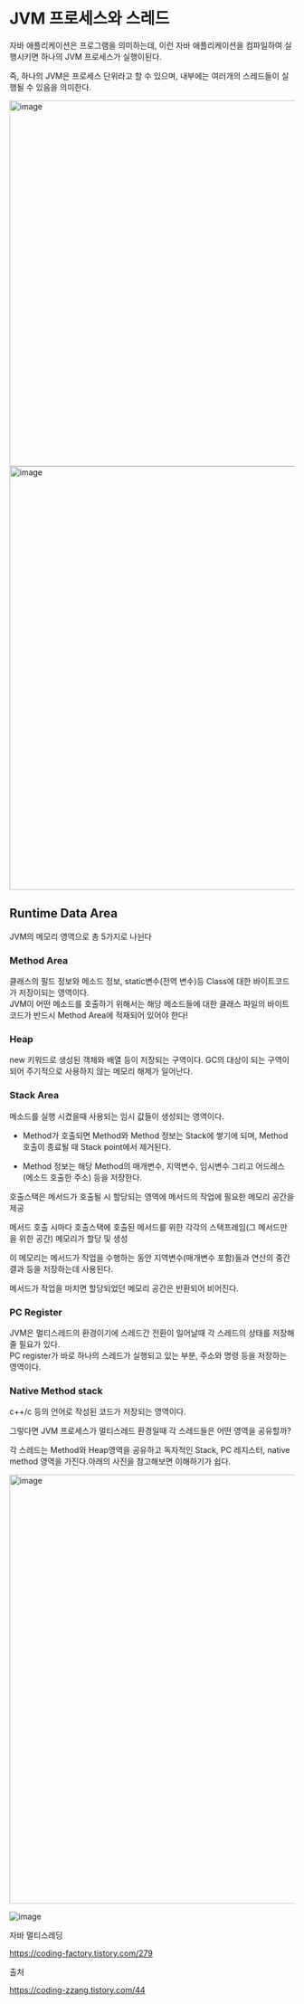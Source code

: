 # JVM 프로세스와 스레드

자바 애플리케이션은 프로그램을 의미하는데, 이런 자바 애플리케이션을 컴파일하여 실행시키면 하나의 JVM 프로세스가 실행이된다.

즉, 하나의 JVM은 프로세스 단위라고 할 수 있으며, 내부에는 여러개의 스레드들이 실행될 수 있음을 의미한다.

<img width="647" alt="image" src="https://github.com/Tech-Develop-Study/books-reading/assets/38885241/23dd9370-a6a8-4e07-a8a9-8c6532a2f7af">


<img width="749" alt="image" src="https://github.com/Tech-Develop-Study/books-reading/assets/38885241/d9b003f6-b29d-4761-b907-c6707b98f0da">


## Runtime Data Area

JVM의 메모리 영역으로 총 5가지로 나뉜다

### Method Area   
클래스의 필드 정보와 메소드 정보, static변수(전역 변수)등 Class에 대한 바이트코드가 저장이되는 영역이다.     
JVM이 어떤 메소드를 호출하기 위해서는 해당 메소드들에 대한 클래스 파일의 바이트코드가 반드시 Method Area에 적재되어 있어야 한다!

### Heap   
new 키워드로 생성된 객체와 배열 등이 저장되는 구역이다. GC의 대상이 되는 구역이 되어 주기적으로 사용하지 않는 메모리 해제가 일어난다.

### Stack Area
메소드를 실행 시켰을때 사용되는 임시 값들이 생성되는 영역이다.   

- Method가 호출되면 Method와 Method 정보는 Stack에 쌓기에 되며, Method 호출이 종료될 때 Stack point에서 제거된다.   

- Method 정보는 해당 Method의 매개변수, 지역변수, 임시변수 그리고 어드레스(메소드 호출한 주소) 등을 저장한다.   

호출스택은 메서드가 호출될 시 할당되는 영역에 메서드의 작업에 필요한 메모리 공간을 제공

메서드 호출 시마다 호출스택에 호출된 메서드를 위한 각각의 스택프레임(그 메서드만을 위한 공간) 메모리가 할당 및 생성

이 메모리는 메서드가 작업을 수행하는 동안 지역변수(매개변수 포함)들과 연산의 중간결과 등을 저장하는데 사용된다.

메서드가 작업을 마치면 할당되었던 메모리 공간은 반환되어 비어진다.

### PC Register
JVM은 멀티스레드의 환경이기에 스레드간 전환이 일어날때 각 스레드의 상태를 저장해줄 필요가 있다.   
PC register가 바로 하나의 스레드가 실행되고 있는 부분, 주소와 명령 등을 저장하는 영역이다.

### Native Method stack
c++/c 등의 언어로 작성된 코드가 저장되는 영역이다.

그렇다면 JVM 프로세스가 멀티스레드 환경일때 각 스레드들은 어떤 영역을 공유할까?

각 스레드는 Method와 Heap영역을 공유하고 독자적인 Stack, PC 레지스터, native method 영역을 가진다.아래의 사진을 참고해보면 이해하기가 쉽다.

<img width="759" alt="image" src="https://github.com/Tech-Develop-Study/books-reading/assets/38885241/b678f970-6e0d-4f57-8e4f-4222adef1809">

![image](https://github.com/Tech-Develop-Study/books-reading/assets/38885241/881441a8-cb87-4233-aa47-c9eab2cd1e5b)

자바 멀티스레딩

https://coding-factory.tistory.com/279

출처

https://coding-zzang.tistory.com/44


